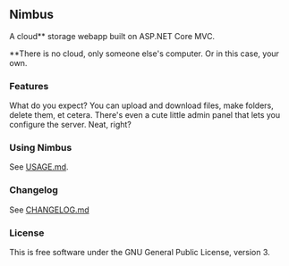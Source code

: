 ## Nimbus
A cloud** storage webapp built on ASP.NET Core MVC.

**There is no cloud, only someone else's computer. Or in this case, your own.

### Features
What do you expect? You can upload and download files, make folders, delete
them, et cetera. There's even a cute little admin panel that lets you configure
the server. Neat, right?

### Using Nimbus
See [USAGE.md](USING.md).

### Changelog
See [CHANGELOG.md](CHANGELOG.md)

### License
This is free software under the GNU General Public License, version 3.
